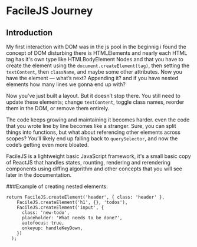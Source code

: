 # FacileJS Journey

## Introduction

My first interaction with DOM was in the js pool in the beginnig i found the concept of DOM disturbing there is HTMLElements and nearly each HTML tag has it's own type like HTMLBodyElement
Nodes and that you have to create the element using the   `document.createElement(tag)`, then setting the `textContent`, then `className`, and maybe some other attributes. Now you have the element — what’s next? Appending it? and if you have nested elements how many lines we gonna end up with?

Now you’ve just built a layout. But it doesn’t stop there. You still need to update these elements; change `textContent`, toggle class names, reorder them in the DOM, or remove them entirely.

The code keeps growing and maintaining it becomes harder. even the code that you wrote line by line becomes like a stranger. Sure, you can split things into functions, but what about referencing other elements across scopes? You’ll likely end up falling back to `querySelector`, and now the code’s getting even more bloated.

FacileJS is a lightweight basic JavaScript framework, it's a small basic copy of ReactJS that handles states, rounting, rendering and rerendering components using diffing algorithm and other concepts that you will see later in the documentation.

###Example of creating nested elements:
```
return FacileJS.createElement('header', { class: 'header' },
    FacileJS.createElement('h1', {}, 'todos'),
    FacileJS.createElement('input', {
      class: 'new-todo',
      placeholder: 'What needs to be done?',
      autofocus: true,
      onkeyup: handleKeyDown,
    })
  );
```
